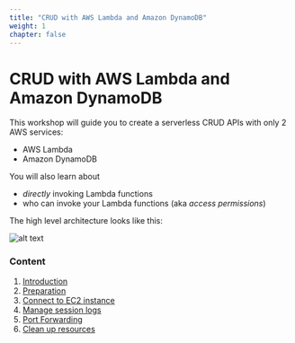 ```yaml
---
title: "CRUD with AWS Lambda and Amazon DynamoDB"
weight: 1
chapter: false
---
```

# CRUD with AWS Lambda and Amazon DynamoDB

This workshop will guide you to create a serverless CRUD APIs with only 2 AWS services:

- AWS Lambda
- Amazon DynamoDB

You will also learn about

- _directly_ invoking Lambda functions
- who can invoke your Lambda functions (aka _access permissions_)

The high level architecture looks like this:

![alt text](/diagrams/workshop-1-high-level.drawio.svg)

### Content

1.  [Introduction ](1-introduce/)
2.  [Preparation](2-preparation)
3.  [Connect to EC2 instance](3-accessibilitytoinstances/)
4.  [Manage session logs](4-s3log/)
5.  [Port Forwarding](5-invoking-lambda-functions)
6.  [Clean up resources](8-cleanup)
